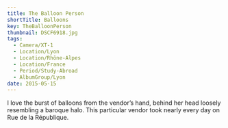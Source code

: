 ```yaml
---
title: The Balloon Person
shortTitle: Balloons
key: TheBalloonPerson
thumbnail: DSCF6918.jpg
tags:
  - Camera/XT-1
  - Location/Lyon
  - Location/Rhône-Alpes
  - Location/France
  - Period/Study-Abroad
  - AlbumGroup/Lyon
date: 2015-05-15
---
```

I love the burst of balloons from the vendor’s hand, behind her head loosely resembling a baroque halo. This particular vendor took nearly every day on Rue de la République.

